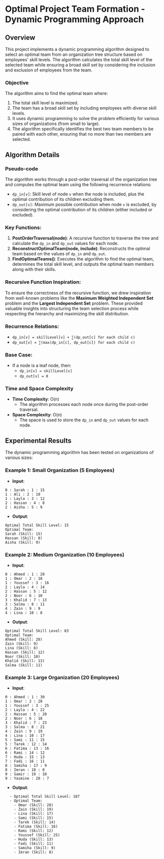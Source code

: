 # Optimal Project Team Formation - Dynamic Programming Approach

## Overview
This project implements a dynamic programming algorithm designed to select an optimal team from an organization tree structure based on employees' skill levels. The algorithm calculates the total skill level of the selected team while ensuring a broad skill set by considering the inclusion and exclusion of employees from the team.

### Objective
The algorithm aims to find the optimal team where:
1. The total skill level is maximized.
2. The team has a broad skill set by including employees with diverse skill levels.
3. It uses dynamic programming to solve the problem efficiently for various sizes of organizations (from small to large).
4. The algorithm specifically identifies the best two team members to be paired with each other, ensuring that no more than two members are selected.

## Algorithm Details

### Pseudo-code
The algorithm works through a post-order traversal of the organization tree and computes the optimal team using the following recurrence relations:

- `dp_in[v]`: Skill level of node `v` when the node is included, plus the optimal contribution of its children excluding them.
- `dp_out[v]`: Maximum possible contribution when node `v` is excluded, by considering the optimal contribution of its children (either included or excluded).

### Key Functions:
1. **PostOrderTraversal(node)**: A recursive function to traverse the tree and calculate the `dp_in` and `dp_out` values for each node.
2. **ReconstructOptimalTeam(node, include)**: Reconstructs the optimal team based on the values of `dp_in` and `dp_out`.
3. **FindOptimalTeams()**: Executes the algorithm to find the optimal team, determines the total skill level, and outputs the optimal team members along with their skills.

### Recursive Function Inspiration:
To ensure the correctness of the recursive function, we drew inspiration from well-known problems like the **Maximum Weighted Independent Set** problem and the **Largest Independent Set** problem. These provided valuable insights into structuring the team selection process while respecting the hierarchy and maximizing the skill distribution.

### Recurrence Relations:
- `dp_in[v] = skillLevel[v] + ∑(dp_out[c] for each child c)`
- `dp_out[v] = ∑(max(dp_in[c], dp_out[c]) for each child c)`

### Base Case:
- If a node is a leaf node, then:
  - `dp_in[v] = skillLevel[v]`
  - `dp_out[v] = 0`

### Time and Space Complexity
- **Time Complexity**: O(n)
  - The algorithm processes each node once during the post-order traversal.
- **Space Complexity**: O(n)
  - The space is used to store the `dp_in` and `dp_out` values for each node.

## Experimental Results
The dynamic programming algorithm has been tested on organizations of various sizes:

### Example 1: Small Organization (5 Employees)
- **Input**:
```
0 : Sarah : 1 : 15
1 : Ali : 2 : 10
1 : Layla : 3 : 12
2 : Hassan : 4 : 8
2 : Aisha : 5 : 9
```

- **Output**:
```
Optimal Total Skill Level: 15
Optimal Team:
Sarah (Skill: 15)
Hassan (Skill: 8)
Aisha (Skill: 9)
```

### Example 2: Medium Organization (10 Employees)
- **Input**:
```
0 : Ahmed : 1 : 20
1 : Omar : 2 : 18
1 : Youssef : 3 : 16
2 : Layla : 4 : 14
2 : Hassan : 5 : 12
2 : Noor : 6 : 10
3 : Khalid : 7 : 13
3 : Salma : 8 : 11
4 : Zain : 9 : 9
4 : Lina : 10 : 8
```
- **Output**:
```
Optimal Total Skill Level: 83
Optimal Team:
Ahmed (Skill: 20)
Zain (Skill: 9)
Lina (Skill: 8)
Hassan (Skill: 12)
Noor (Skill: 10)
Khalid (Skill: 13)
Salma (Skill: 11)
```

### Example 3: Large Organization (20 Employees)
- **Input**: 
```
0 : Ahmed : 1 : 30
1 : Omar : 2 : 28
1 : Youssef : 3 : 25
2 : Layla : 4 : 22
2 : Hassan : 5 : 20
2 : Noor : 6 : 18
3 : Khalid : 7 : 23
3 : Salma : 8 : 21
4 : Zain : 9 : 19
4 : Lina : 10 : 17
5 : Sami : 11 : 15
5 : Tarek : 12 : 14
6 : Fatima : 13 : 16
6 : Rami : 14 : 12
7 : Huda : 15 : 13
7 : Fadi : 16 : 11
8 : Samiha : 17 : 9
8 : Imran : 18 : 8
9 : Samir : 19 : 10
9 : Yasmine : 20 : 7
```

- **Output**:
```
  - Optimal Total Skill Level: 187
  - Optimal Team:
    - Omar (Skill: 28)
    - Zain (Skill: 19)
    - Lina (Skill: 17)
    - Sami (Skill: 15)
    - Tarek (Skill: 14)
    - Fatima (Skill: 16)
    - Rami (Skill: 12)
    - Youssef (Skill: 25)
    - Huda (Skill: 13)
    - Fadi (Skill: 11)
    - Samiha (Skill: 9)
    - Imran (Skill: 8)
```

